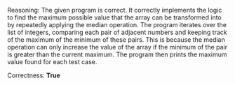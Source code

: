 Reasoning: 
The given program is correct. It correctly implements the logic to find the maximum possible value that the array can be transformed into by repeatedly applying the median operation. The program iterates over the list of integers, comparing each pair of adjacent numbers and keeping track of the maximum of the minimum of these pairs. This is because the median operation can only increase the value of the array if the minimum of the pair is greater than the current maximum. The program then prints the maximum value found for each test case.

Correctness: **True**